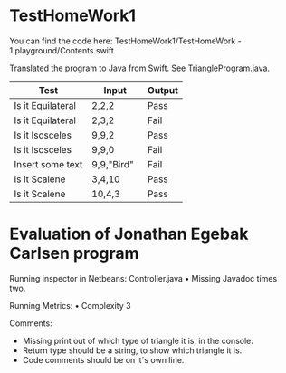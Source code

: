 # TestHomeWork1

You can find the code here:
TestHomeWork1/TestHomeWork - 1.playground/Contents.swift

Translated the program to Java from Swift. See TriangleProgram.java.

| Test                | Input            |Output|
| -------------       |-------------     |-----|
| Is it Equilateral   | 2,2,2            | Pass |
| Is it Equilateral   | 2,3,2            | Fail |
| Is it Isosceles     | 9,9,2            | Pass |
| Is it Isosceles     | 9,9,0            | Fail |
| Insert some text    | 9,9,"Bird"       | Fail |
| Is it Scalene       | 3,4,10           | Pass |
| Is it Scalene       | 10,4,3           | Pass |



# Evaluation of Jonathan Egebak Carlsen program 
Running inspector in Netbeans:
Controller.java
	•	Missing Javadoc times two. 

Running Metrics:
	•	Complexity 3 
  
Comments:
- Missing print out of which type of triangle it is, in the console.
- Return type should be a string, to show which triangle it is. 
- Code comments should be on it´s own line. 

